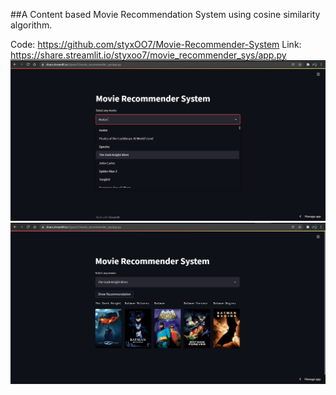 ##A Content based Movie Recommendation System using cosine similarity algorithm.

Code: https://github.com/styxOO7/Movie-Recommender-System
Link: https://share.streamlit.io/styxoo7/movie_recommender_sys/app.py
![Screenshot](https://github.com/styxOO7/movie_recommender_sys/blob/master/2.png)
![Screenshot](https://github.com/styxOO7/movie_recommender_sys/blob/master/1.png)
